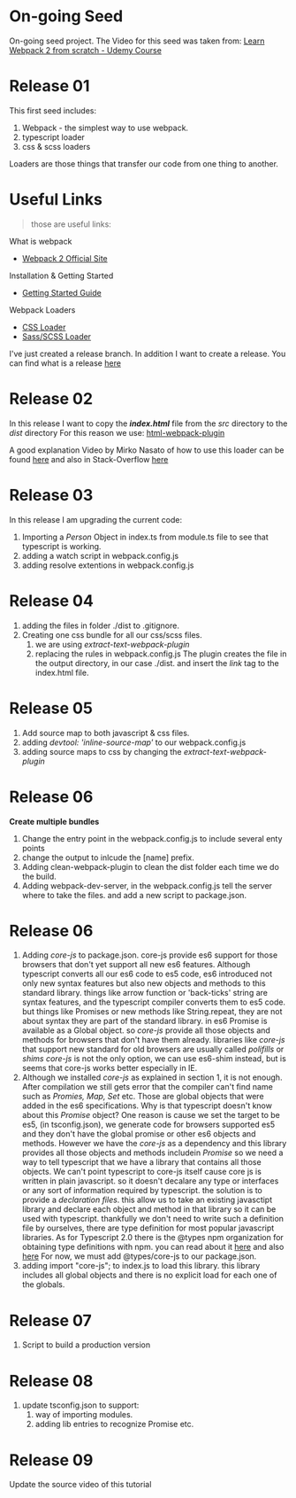 On-going Seed
===================
On-going seed project.
The Video for this seed was taken from: [Learn Webpack 2 from scratch - Udemy Course](https://www.udemy.com/learn-webpack-2-from-scratch/learn/v4/content) 

# Release 01
This first seed includes:

 1. Webpack - the simplest way to use webpack.
 2. typescript loader
 3. css & scss loaders

Loaders are those things that transfer our code from one thing to another.

# Useful Links

> those are useful links:

What is webpack
  - [Webpack 2 Official Site](https://webpack.js.org/)

Installation & Getting Started
  - [Getting Started Guide](https://webpack.js.org/guides/getting-started/)

Webpack Loaders
  - [CSS Loader](https://webpack.js.org/guides/asset-management/)
  - [Sass/SCSS Loader](https://webpack.js.org/loaders/sass-loader/)

I've just created a release branch. In addition I want to create a release.
You can find what is a release [here](https://help.github.com/articles/creating-releases/)

Release 02
==========
In this release I want to copy the ***index.html*** file from the *src* directory to the *dist* directory
For this reason we use: [html-webpack-plugin](https://github.com/jantimon/html-webpack-plugin)

A good explanation Video by Mirko Nasato of how to use this loader can be found [here](https://www.youtube.com/watch?v=lPhZW8ZyUA4&list=PLgGUMhSgtxJyIQ4vI3BzlCzZLHL79Ew6p&index=5) and also in Stack-Overflow [here](https://stackoverflow.com/questions/32155154/webpack-config-how-to-just-copy-the-index-html-to-the-dist-folder/34925111)

Release 03
=========
In this release I am upgrading the current code:

 1. Importing a *Person* Object in index.ts from module.ts file to see that typescript is working.
 2. adding a watch script in webpack.config.js
 3. adding resolve extentions in webpack.config.js

Release 04
==========

 1. adding the files in folder  ./dist to .gitignore.
 2. Creating one css bundle for all our css/scss files.
	 1. we are using *extract-text-webpack-plugin*
	 2. replacing the rules in webpack.config.js
The plugin creates the file in the output directory, in our case ./dist. and insert the *link* tag to the index.html file.

Release 05
==========

 1. Add source map to both javascript & css files.
 2. adding *devtool: 'inline-source-map'* to our webpack.config.js
 3. adding source maps to css by changing the *extract-text-webpack-plugin*

Release 06
==========
**Create multiple bundles**

 1. Change the entry point in the webpack.config.js to include several enty points
 2. change the output to inlcude the [name] prefix.
 3. Adding clean-webpack-plugin to clean the dist folder each time we do the build.
 4. Adding webpack-dev-server, in the webpack.config.js tell the server where to take the files. and add
    a new script to package.json.

Release 06
==========
 1. Adding *core-js* to package.json.
	 core-js provide es6 support for those browsers that don't yet support all new es6 features. Although typescript converts all our es6 code to es5 code, es6 introduced not only new syntax features but also new objects and methods to this standard library. things like arrow function or 'back-ticks' string are syntax features, and the typescript compiler converts them to es5 code. but things like Promises or new methods like String.repeat, they are not about syntax they are part of the standard library. in es6 Promise is available as a Global object. so *core-js* provide all those objects and methods for browsers that don't have them already.
libraries like *core-js* that support new standard for old browsers are usually called *polifills* or *shims* *core-js* is not the only option, we can use es6-shim instead, but is seems that core-js works better especially in IE.
 2. Although we installed *core-js* as explained in section 1, it is not enough. After compilation we still gets error that the compiler can't find name such as *Promies, Map, Set* etc. Those are global objects that were added in the es6 specifications. Why is that typescript doesn't know about this *Promise* object? One reason is cause we set the target to be es5, (in tsconfig.json), we generate code for browsers supported es5 and they don't have the global promise or other es6 objects and methods.  However we have the *core-js* as a dependency and this library provides all those objects and methods includein *Promise* so we need a way to tell typescript that we have a library that contains all those objects. We can't point typescript to core-js itself cause core js is written in plain javascript. so it doesn't decalare any type or interfaces or any sort of information required by typescript. the solution is to provide a *declaration files*. this allow us to take an existing javasctipt library and declare each object and method in that library so it can be used with typescript. thankfully we don't need to write such a definition file by ourselves, there are type definition for most popular javascript libraries. As for Typescript 2.0 there is the @types npm organization for obtaining type definitions with npm.
 you can read about it [here](https://blogs.msdn.microsoft.com/typescript/2016/06/15/the-future-of-declaration-files/) and also [here](https://stackoverflow.com/questions/37548066/typescript-typings-in-npm-types-org-packages)
 For now, we must add @types/core-js to our package.json.
 3. adding import "core-js"; to index.js to load this library. this library includes all global objects and there is no explicit load for each one of the globals.

Release 07
==========

 1. Script to build a production version

 Release 08
 ==========

  1. update tsconfig.json to support:
        1. way of importing modules.
        2. adding lib entries to recognize Promise etc.

Release 09
==========

Update the source video of this tutorial